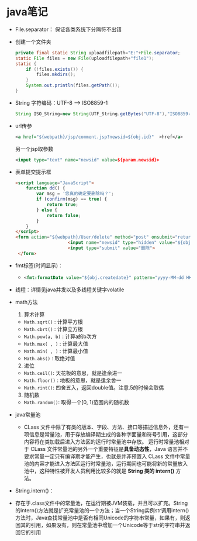 # java笔记
+ File.separator： 保证各类系统下分隔符不出错

+ 创建一个文件夹

  ```java
  private final static String uploadfilepath="E:"+File.separator;
  static File files = new File(uploadfilepath+"file1");
  static {
      if (!files.exists()) {
          files.mkdirs();
      }
      System.out.println(files.getPath());
  }
  ```

+ String 字符编码：UTF-8 --> ISO8859-1

  ```java
  String ISO_String=new String(UTF_String.getBytes("UTF-8"),"ISO8859-1))")
  ```

+ url传参  

  ```xml
  <a href="${webpath}/jsp/comment.jsp?newsid=${obj.id}"  >href</a>
  ```

  另一个jsp取参数

  ```xml
  <input type="text" name="newsid" value=${param.newsid}>
  ```

+ 表单提交提示框

  ```html
  <script language="JavaScript">
      function dd() {
          var msg = '您真的确定要删除吗？';
          if (confirm(msg) == true) {
              return true;
          } else {
              return false;
          }
      }
  </script>
  <form action="${webpath}/User/delete" method="post" onsubmit="return dd()">
                      <input name="newsid" type="hidden" value="${obj.id}">
                      <input type="submit" value="删除">
   </form>
  ```

+ fmt标签(时间显示)：

  + ```xml
    <fmt:formatDate value="${obj.createdate}" pattern="yyyy-MM-dd HH:MM:SS"></fmt:formatDate>
    ```

+ 线程：详情见java并发以及多线程关键字volatile



+ math方法

  1. 算术计算

  - `Math.sqrt()` : 计算平方根
  - `Math.cbrt()` : 计算立方根
  - `Math.pow(a, b)` : 计算a的b次方
  - `Math.max( , )` : 计算最大值
  - `Math.min( , )` : 计算最小值
  - `Math.abs()` : 取绝对值

  2. 进位

  - `Math.ceil()`: 天花板的意思，就是逢余进一
  - `Math.floor()` : 地板的意思，就是逢余舍一
  - `Math.rint()`: 四舍五入，返回double值。注意.5的时候会取偶
  3. 随机数

  - `Math.random()`: 取得一个[0, 1)范围内的随机数

+ java常量池

  + CLass 文件中除了有类的版本、字段、方法、接口等描述信息外，还有一项信息是常量池，用于存放编译期生成的各种字面量和符号引用，这部分内容将在类加载后进入方法区的运行时常量池中存放。
    运行时常量池相对于 CLass 文件常量池的另外一个重要特征是**具备动态性**，Java 语言并不要求常量一定只有编译期才能产生，也就是并非预置入 CLass 文件中常量池的内容才能进入方法区运行时常量池，运行期间也可能将新的常量放入池中，这种特性被开发人员利用比较多的就是 **String 类的 intern()** 方法。

+  String.intern()： 
  + 存在于.class文件中的常量池，在运行期被JVM装载，并且可以扩充。String的intern()方法就是扩充常量池的一个方法；当一个String实例str调用intern()方法时，Java查找常量池中是否有相同Unicode的字符串常量，如果有，则返回其的引用，如果没有，则在常量池中增加一个Unicode等于str的字符串并返回它的引用  

